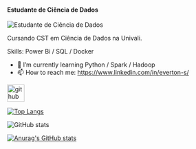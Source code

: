 #### Estudante de Ciência de Dados
![Estudante de Ciência de Dados](https://abracd.org/wp-content/uploads/2020/07/banner_data_science1.png)

Cursando CST em Ciência de Dados na Univali.

Skills: Power Bi / SQL / Docker

- 🌱 I’m currently learning Python / Spark / Hadoop 
- 📫 How to reach me: https://www.linkedin.com/in/everton-s/ 


[<img src='https://cdn.jsdelivr.net/npm/simple-icons@3.0.1/icons/github.svg' alt='github' height='40'>](https://github.com/EvertonSouza12)  

[![Top Langs](https://github-readme-stats.vercel.app/api/top-langs/?username=EvertonSouza12)](https://github.com/anuraghazra/github-readme-stats)

![GitHub stats](https://github-readme-stats.vercel.app/api?username=EvertonSouza12&show_icons=true)

[![Anurag's GitHub stats](https://github-readme-stats.vercel.app/api?username=EvertonSouza12)](https://github.com/anuraghazra/github-readme-stats)
